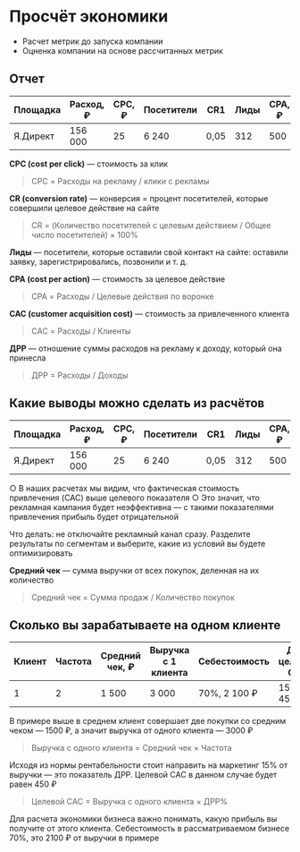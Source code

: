 # Просчёт экономики

- Расчет метрик до запуска компании 
- Оцненка компании на основе рассчитанных метрик


## Отчет

 Площадка  | Расход, ₽ | CPC, ₽ | Посетители | CR1 | Лиды | CPA, ₽ | CR2 | Клиенты | CAC, ₽
--- | --- | --- | --- | --- | --- | ---- | ---- | ---- | --- 
Я.Директ | 156 000 | 25 | 6 240 | 0,05 | 312 | 500 | 0,5 | 156 | 1 000


**CPC (cost per click)** — стоимость за клик
>CPC = Расходы на рекламу / клики с рекламы

**CR (conversion rate)** — конверсия = процент посетителей,
которые совершили целевое действие на сайте
>CR = (Количество посетителей с целевым
действием / Общее число посетителей) × 100%

**Лиды** — посетители, которые оставили свой контакт на сайте:
оставили заявку, зарегистрировались, позвонили и т. д.

**CPA (cost per action)** — стоимость за целевое действие
>CPA = Расходы / Целевые действия по воронке

**CAC (customer acquisition cost)** — стоимость
за привлеченного клиента
>CAC = Расходы / Клиенты

**ДРР** — отношение суммы расходов на рекламу
к доходу, который она принесла
>ДРР = Расходы / Доходы


## Какие выводы можно сделать из расчётов

Площадка | Расход, ₽ | CPC, ₽ | Посетители | CR1 | Лиды | CPA, ₽ | CR2 | Клиенты | CAC, ₽ | Целевой САС, ₽
--- | --- | --- | --- | --- | --- | --- | --- | --- | --- | ---
Я.Директ | 156 000 | 25 | 6 240 | 0,05 | 312  | 500 | 0,5 | 156 | 1 000 | 450

○ В наших расчетах мы видим, что фактическая
стоимость привлечения (CAC) выше целевого
показателя
○ Это значит, что рекламная кампания будет
неэффективна — с такими показателями
привлечения прибыль будет отрицательной

Что делать: не отключайте рекламный
канал сразу. Разделите результаты
по сегментам и выберите, какие
из условий вы будете оптимизировать

**Средний чек** — сумма выручки от всех покупок,
деленная на их количество
>Средний чек = Сумма продаж / Количество покупок


## Сколько вы зарабатываете на одном клиенте

Клиент | Частота | Средний чек, ₽ | Выручка с 1 клиента | Себестоимость | ДРР, целевой CAC
--- | --- | --- | --- | --- | ---
1 | 2 | 1 500 | 3 000  |70%, 2 100 ₽ | 15%, 450 ₽

В примере выше в среднем клиент совершает две покупки
со средним чеком — 1500 ₽, а значит выручка от одного
клиента — 3000 ₽
> Выручка с одного клиента = Средний чек × Частота

Исходя из нормы рентабельности стоит направить
на маркетинг 15% от выручки — это показатель ДРР.
Целевой САС в данном случае будет равен 450 ₽
> Целевой САС = Выручка с одного клиента × ДРР%

Для расчета экономики бизнеса важно понимать,
какую прибыль вы получите от этого клиента.
Себестоимость в рассматриваемом бизнесе 70%,
это 2100 ₽ от выручки в примере
